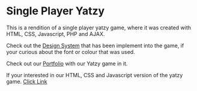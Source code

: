 # Single Player Yatzy

This is a rendition of a single player yatzy game, where it was created with HTML, CSS, Javascript, PHP and AJAX. 

Check out the [Design System](/docs/design_system.md) that has been implement into the game, if your curious about the font or colour that was used. 

Check out our [Portfolio](https://github.com/ace895/Portfolio) with our Yatzy game in it. 

If your interested in our HTML, CSS and Javascript version of the yatzy game. [Click Link](/versions/v01)

